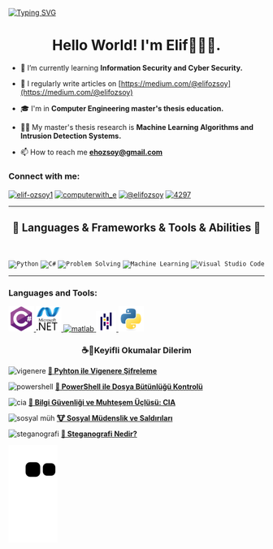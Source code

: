 [![Typing SVG](https://readme-typing-svg.demolab.com?font=Fira+Code&weight=700&size=23&pause=1000&color=B6367EDC&width=435&lines=merhabalar+merhabalar+%F0%9F%91%8B)](https://git.io/typing-svg)

<h1 align="center">Hello World! I'm Elif👩🏻‍💻.</h1>

- 🌱 I’m currently learning **Information Security and Cyber Security.**

- 📝 I regularly write articles on [https://medium.com/@elifozsoy](https://medium.com/@elifozsoy)

- 🎓 I'm in **Computer Engineering master's thesis education.**

- 👨‍💻 My master's thesis research is **Machine Learning Algorithms and Intrusion Detection Systems.**

- 📫 How to reach me **ehozsoy@gmail.com**



<h3 align="left">Connect with me:</h3>
<p align="left">
<a href="https://linkedin.com/in/elif-ozsoy1" target="blank"><img align="center" src="https://raw.githubusercontent.com/rahuldkjain/github-profile-readme-generator/master/src/images/icons/Social/linked-in-alt.svg" alt="elif-ozsoy1" height="30" width="40" /></a>
<a href="https://instagram.com/computerwith_e" target="blank"><img align="center" src="https://raw.githubusercontent.com/rahuldkjain/github-profile-readme-generator/master/src/images/icons/Social/instagram.svg" alt="computerwith_e" height="30" width="40" /></a>
<a href="https://medium.com/@elifozsoy" target="blank"><img align="center" src="https://raw.githubusercontent.com/rahuldkjain/github-profile-readme-generator/master/src/images/icons/Social/medium.svg" alt="@elifozsoy" height="30" width="40" /></a>
<a href="https://discord.gg/4297" target="blank"><img align="center" src="https://raw.githubusercontent.com/rahuldkjain/github-profile-readme-generator/master/src/images/icons/Social/discord.svg" alt="4297" height="30" width="40" /></a>
</p>

<hr>
<h2 align="center"> 🎯 Languages & Frameworks & Tools & Abilities 🎯 </h2>
<br>
<p align="center">
  <code><img title="Python" height="25" src="images/python-original.svg"></code>
  <code><img title="C#" height="25" src="[images/vscode.png](https://raw.githubusercontent.com/devicons/devicon/master/icons/csharp/csharp-original.svg)"></code>
  <code><img title="Problem Solving" height="25" src="images/problemSolving.png"></code>
  <code><img title="Machine Learning" height="25" src="images/ml.png"></code>
  <code><img title="Visual Studio Code" height="25" src="images/vscode.png"></code>
</p>
<hr>

<h3 align="left">Languages and Tools:</h3>
<p align="left"> <a href="https://www.w3schools.com/cs/" target="_blank" rel="noreferrer"> <img src="https://raw.githubusercontent.com/devicons/devicon/master/icons/csharp/csharp-original.svg" alt="csharp" width="50" height="50"/> </a> <a href="https://dotnet.microsoft.com/" target="_blank" rel="noreferrer"> <img src="https://raw.githubusercontent.com/devicons/devicon/master/icons/dot-net/dot-net-original-wordmark.svg" alt="dotnet" width="50" height="50"/> </a> <a href="https://www.mathworks.com/" target="_blank" rel="noreferrer"> <img src="https://upload.wikimedia.org/wikipedia/commons/2/21/Matlab_Logo.png" alt="matlab" width="50" height="50"/> </a> <a href="https://pandas.pydata.org/" target="_blank" rel="noreferrer"> <img src="https://raw.githubusercontent.com/devicons/devicon/2ae2a900d2f041da66e950e4d48052658d850630/icons/pandas/pandas-original.svg" alt="pandas" width="40" height="40"/> </a> <a href="https://www.python.org" target="_blank" rel="noreferrer"> <img src="https://raw.githubusercontent.com/devicons/devicon/master/icons/python/python-original.svg" alt="python" width="50" height="50"/> </a> </p>

<h3 align="center">☕🍩Keyifli Okumalar Dilerim</h3>

![vigenere](https://miro.medium.com/v2/resize:fill:126:126/1*H7U1RWg5RxLKBDRUwuXLMA.png)   **[🐍 Pyhton ile Vigenere Şifreleme](https://medium.com/@elifozsoy/pyhton-ile-vigenere-%C5%9Fifreleme-a0fea2f6141b)**                

![powershell](https://miro.medium.com/v2/resize:fill:126:126/1*VovDr8H7Hk9rhm6ogjTtRQ.png)   **[🦔 PowerShell ile Dosya Bütünlüğü Kontrolü](https://medium.com/@elifozsoy/powershell-ile-dosya-b%C3%BCt%C3%BCnl%C3%BC%C4%9F%C3%BC-kontrol%C3%BC-cf5dd0516367)**

![cia](https://miro.medium.com/v2/resize:fill:126:126/1*TopWbb40DWxa_g6jFphliQ.jpeg)   **[🐅 Bilgi Güvenliği ve Muhteşem Üçlüsü: CIA](https://medium.com/@elifozsoy/bilgi-g%C3%BCvenli%C4%9Fi-ve-muhte%C5%9Fem-%C3%BC%C3%A7l%C3%BCs%C3%BC-cia-b043a5c9c02e)**                

![sosyal müh](https://miro.medium.com/v2/resize:fill:126:126/1*WTN6JvQBI8wwk6rbByEvAg.png)   **[🐮 Sosyal Müdenslik ve Saldırıları](https://medium.com/@elifozsoy/sosyal-m%C3%BChendislik-ve-sald%C4%B1r%C4%B1lar%C4%B1-946ed3284adc)**                

![steganografi](https://miro.medium.com/v2/resize:fill:126:126/1*baF3ku5I1TjEBF5Alg62Uw.png)   **[🦉 Steganografi Nedir?](https://medium.com/@elifozsoy/steganografi-nedir-10021593f0b3)**


![snake svg](https://github.com/hasanaliozkan-dev/hasanaliozkan-dev/blob/output/github-contribution-grid-snake.svg)

